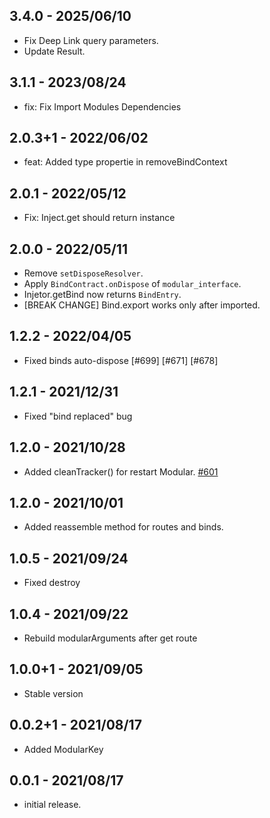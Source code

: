 ## 3.4.0 - 2025/06/10

- Fix Deep Link query parameters.
- Update Result.

## 3.1.1 - 2023/08/24

* fix: Fix Import Modules Dependencies

## 2.0.3+1 - 2022/06/02

* feat: Added type propertie in removeBindContext

## 2.0.1 - 2022/05/12

* Fix: Inject.get should return instance

## 2.0.0 - 2022/05/11

* Remove `setDisposeResolver`.
* Apply `BindContract.onDispose` of `modular_interface`.
* Injetor.getBind now returns `BindEntry`.
* [BREAK CHANGE] Bind.export works only after imported.

## 1.2.2 - 2022/04/05

* Fixed binds auto-dispose [#699] [#671] [#678]

## 1.2.1 - 2021/12/31

* Fixed "bind replaced" bug

## 1.2.0 - 2021/10/28

* Added cleanTracker() for restart Modular. [#601](https://github.com/Flutterando/modular/pull/601)

## 1.2.0 - 2021/10/01

* Added reassemble method for routes and binds.

## 1.0.5 - 2021/09/24

* Fixed destroy

## 1.0.4 - 2021/09/22

* Rebuild modularArguments after get route

## 1.0.0+1 - 2021/09/05

* Stable version

## 0.0.2+1 - 2021/08/17

* Added ModularKey

## 0.0.1 - 2021/08/17

* initial release.
